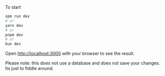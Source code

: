 To start

```bash
npm run dev
# or
yarn dev
# or
pnpm dev
# or
bun dev
```

Open [http://localhost:3000](http://localhost:3000) with your browser to see the result.

Please note: this does not use a database and does not save your changes. Its just to fiddle around.
